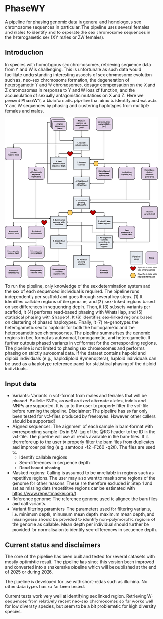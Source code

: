 # PhaseWY
A pipeline for phasing genomic data in general and homologous sex chromosome sequences in particular. The pipeline uses several females and males to identify and to seperate the sex chromosome sequences in the heterogametic sex (XY males or ZW females).

## Introduction
In species with homologous sex chromosomes, retrieving sequence data from Y and W is challenging. This is unfortunate as such data would facilitate understanding interesting aspects of sex chromosome evolution such as, neo-sex chromosome formation, the degeneration of heterogametic Y and W chromosomes, dosage compensation on the X and Z chromosomes in response to Y and W loss of function, and the accumulation of sexually antagonistic mutations on X and Z. Here we present PhaseWY, a bioinformatic pipeline that aims to identify and extracts Y and W sequences by phasing and clustering haplotypes from multiple females and males.

![Plot](https://github.com/sjellerstrand/PhaseWY/blob/8d0f1a702563986c4c5611cc220fe53a14a27afe/Pipeline%20flowchart.jpg)

To run the pipeline, only knowledge of the sex determination system and the sex of each sequenced individual is required. The pipeline runs independently per scaffold and goes through several key steps. (1) It identifies callable regions of the genome, and (2) sex-linked regions based on sex differences in sequencing depth. Then, it (3) subsets variants per scaffold, it (4) performs read-based phasing with WhatsHap, and (5) statistical phasing with Shapeit4. It (6) identifies sex-linked regions based on clustering of phased haplotypes. Finally, it (7) re-genotypes the heterogametic sex to haploids for both the homogametic and the heterogametic sex chromosomes. The pipeline summarises the genomic regions in bed format as autosomal, homogametic, and heterogametic. It further outputs phased variants in vcf format for the corresponding regions. The pipeline is not limited to phasing sex chromosomes and performs phasing on strictly autosomal data. If the dataset contains haploid and diploid individuals (e.g., haplodiploid Hymenoptera), haploid individuals can be used as a haplotype reference panel for statistical phasing of the diploid individuals.

## Input data
- Variants: Variants in vcf-format from males and females that will be phased. Biallelic SNPs, as well as fixed alternate alleles, indels and MNPs are supported. It is up to the user to properly filter the vcf-file before running the pipeline. Disclaimer: The pipeline has so far only been tested for vcf-files produced by freebayes. However, other callers should be supported!
- Aligned sequences: The alignment of each sample in bam-format with corresponding sample IDs in SM-tag of the @RG header to the ID in the vcf-file. The pipeline will use all reads available in the bam-files. It is therrefore up to the user to properly filter the bam files from duplicates and improper pairing (e.g. samtools -f2 -F260 -q20). The files are used to:
  * Identify callable regions
  * Sex-differences in sequence depth
  * Read based phasing<a/>
- Masked regions: Calling is assumed to be unreliable in regions such as repetitive regions. The user may also want to mask some regions of the genome for other reasons. These are therefore excluded in Step 1 and set as missing data (repetititve regions can be estimated with https://www.repeatmasker.org/).
- Reference genome: The reference genome used to aligned the bam files and call variants.
- Variant filtering paramters: The parameters used for filtering variants, i.e. minimum depth, minumum mean depth, maximum mean depth, and missingness should be provided to identify non-polymorphic regions of the genome as callable. Mean depth per individual should further be provided for normalisaion to identify sex-differences in sequence depth.

## Current status and disclaimers
The core of the pipeline has been built and tested for several datasets with mostly optimistic result. The pipeline has since this version been improved and converted into a snakemake pipeline which will be published at the end of 2025 or during 2026.

The pipeline is developed for use with short-redas such as illumina. No other data types has so far been tested.

Current tests work very well at identifying sex linked region. Retrieving W-sequences from relatively recent neo-sex chromosomes so far works well for low diversity species, but seem to be a bit problematic for high diversity species.
